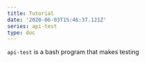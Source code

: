 ```yaml
---
title: Tutorial
date: '2020-06-03T15:46:37.121Z'
series: api-test
type: doc
---
```


`api-test` is a bash program that makes testing
